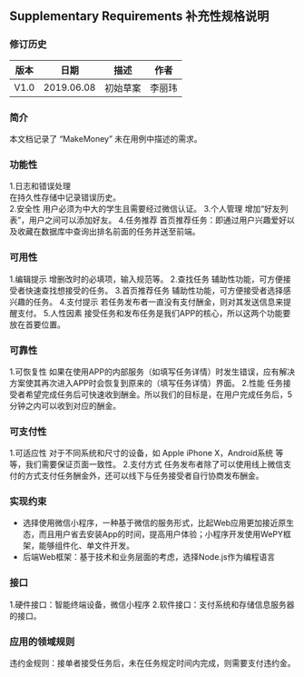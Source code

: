 ## Supplementary Requirements 补充性规格说明
### 修订历史

| 版本 |日期  |描述  |作者  |
| --- | --- | --- | --- |
|V1.0  | 2019.06.08 |初始草案  |李丽玮  |
### 简介
本文档记录了 “MakeMoney” 未在用例中描述的需求。
### 功能性
1.日志和错误处理  
    在持久性存储中记录错误历史。  
 2.安全性
    用户必须为中大的学生且需要经过微信认证。
 3.个人管理
 增加“好友列表”，用户之间可以添加好友。
 4.任务推荐
 首页推荐任务：即通过用户兴趣爱好以及收藏在数据库中查询出排名前面的任务并送至前端。
 ### 可用性
 1.编辑提示
增删改时的必填项，输入规范等。
2.查找任务
辅助性功能，可方便接受者快速查找想接受的任务。
3.首页推荐任务
辅助性功能，可方便接受者选择感兴趣的任务。
4.支付提示
若任务发布者一直没有支付酬金，则对其发送信息来提醒支付。
5.人性因素
接受任务和发布任务是我们APP的核心，所以这两个功能要放在首要位置。
### 可靠性
1.可恢复性
如果在使用APP的内部服务（如填写任务详情）时发生错误，应有解决方案使其再次进入APP时会恢复到原来的（填写任务详情）界面。
2.性能
任务接受者希望完成任务后可快速收到酬金。所以我们的目标是，在用户完成任务后，5分钟之内可以收到对应的酬金。
### 可支付性
1.可适应性
对于不同系统和尺寸的设备，如 Apple iPhone X，Android系统 等等，我们需要保证页面一致性。
2.支付方式
任务发布者除了可以使用线上微信支付的方式支付任务酬金外，还可以线下与任务接受者自行协商发布酬金。
### 实现约束
* 选择使用微信小程序，一种基于微信的服务形式，比起Web应用更加接近原生态，而且用户省去安装App的时间，提高用户体验；小程序开发使用WePY框架，能够组件化、单文件开发。
* 后端Web框架：基于技术和业务层面的考虑，选择Node.js作为编程语言
### 接口
1.硬件接口：智能终端设备，微信小程序
2.软件接口：支付系统和存储信息服务器的接口。
### 应用的领域规则
违约金规则：接单者接受任务后，未在任务规定时间内完成，则需要支付违约金。

   
 

